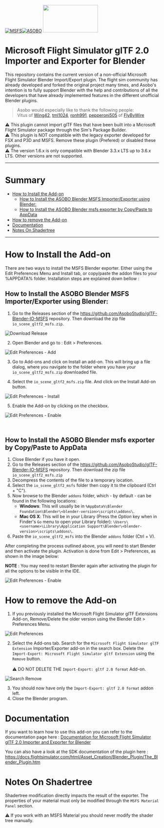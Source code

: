 [![MSFS](misc/Logos/msfs_logo.png)](https://www.flightsimulator.com/)[![ASOBO](misc/Logos/asobo_logo.png)](https://www.asobostudio.com/) <img src="misc/Logos/glTF_logo.png" width="180" height="90">

# Microsoft Flight Simulator glTF 2.0 Importer and Exporter for Blender

This repository contains the current version of a non-official Microsoft Flight Simulator Blender Import/Export plugin. The flight sim community has already developed and forked the original project many times, and Asobo's intention is to fully support Blender with the help and contributions of all the developers that have already implemented features in the different unofficial Blender plugins.

>Asobo would especially like to thank the following people: <br>
>Vitus of [Wing42](https://wing42.com/), [tml1024](https://github.com/tml1024), [ronh991](https://github.com/ronh991), [pepperoni505](https://github.com/pepperoni505) of [FlyByWire](https://flybywiresim.com/)

:warning: This plugin cannot import glTF files that have been built into a Microsoft Flight Simulator package through the Sim's Package Builder.
<br>
:warning: This plugin is NOT compatible with the legacy exporter developed for FSX and P3D and MSFS.  Remove these plugin (Prefered) or disabled these plugins.
<br>
:warning: The version 1.6.x is only compatible with Blender 3.3.x LTS up to 3.6.x LTS. Other versions are not supported.

*******

# Summary
- [How to Install the Add-on](#how-to-install-the-add-on)
  - [How to Install the ASOBO Blender MSFS Importer/Exporter using Blender:](#how-to-install-the-asobo-blender-msfs-importerexporter-using-blender)
  - [How to Install the ASOBO Blender msfs exporter by Copy/Paste to AppData](#how-to-install-the-asobo-blender-msfs-exporter-by-copypaste-to-appdata)
- [How to remove the Add-on](#how-to-remove-the-add-on)
- [Documentation](#documentation)
- [Notes On Shadertree](#notes-on-shadertree)

*******

# How to Install the Add-on

There are two ways to install the MSFS Blender exporter. Either using the Edit Preferences Menu and Install tab, or copy/paste the addon files to your %APPDATA% folder. Installation steps are explained down bellow :

## How to Install the ASOBO Blender MSFS Importer/Exporter using Blender:

1. Go to the Releases section of the https://github.com/AsoboStudio/glTF-Blender-IO-MSFS repository. Then download the zip file `io_scene_gltf2_msfs.zip`.

![Download Release](misc/Install/Download_rel.png)

2. Open Blender and go to : Edit > Preferences.

![Edit Preferences - Add](misc/Install/Edit_Pref.png)

3. Go to Add-ons and click on Install an add-on. This will bring up a file dialog, where you navigate to the folder where you have your `io_scene_gltf2_msfs.zip` downloaded file.

4. Select the `io_scene_gltf2_msfs.zip` file.  And click on the Install Add-on button.

![Edit Preferences - Install](misc/Install/Edit_Pref_install.png)

5. Enable the Add-on by clicking on the checkbox.

![Edit Preferences - Enable](misc/Install/Enable_checkbox_addon.png)

<br>

## How to Install the ASOBO Blender msfs exporter by Copy/Paste to AppData

1. Close Blender if you have it open.
2. Go to the Releases section of the https://github.com/AsoboStudio/glTF-Blender-IO-MSFS repository. Then download the zip file `io_scene_gltf2_msfs.zip`
3. Decompress the contents of the file to a temporary location.
4. Select the `io_scene_gltf2_msfs` folder then copy it to the clipboard (Ctrl + "C").
5. Now browse to the Blender `addons` folder, which - by default - can be found in the following locations:
   - **Windows**: This will usually be in `%AppData%\Blender Foundation\Blender\<blender-version>\scripts\addons\`.
   - **Mac OS X**: This will be in your Library (Press the *Option* key when in Finder's `Go` menu to open your Library folder): `\Users\<username>\Library\Application Support\Blender\<blender-version>\scripts\addons\`.
6. Paste the `io_scene_gltf2_msfs` into the Blender `addons` folder (Ctrl + V).

After completing the process outlined above, you will need to start Blender and then activate the plugin. Activation is done from Edit > Preferences, as shown in the image below:

**NOTE** : You may need to restart Blender again after activating the plugin for all the options to be visible in the IDE.

![Edit Preferences - Enable](misc/Install/Enable_checkbox_addon.png)

# How to remove the Add-on

1. If you previously installed the Microsoft Flight Simulator glTF Extensions Add-on, Remove/Delete the older version using the Blender Edit > Preferences Menu. 

![Edit Preferences](misc/Install/Edit_Pref.png)


2. Select the Add-ons tab. Search for the `Microsoft Flight Simulator glTF Extension` Importer/Exporter add-on in the search box. Delete the `Import-Export: Microsoft Flight Simulator gltf Extension` using the `Remove` button.<br>  
:warning: DO NOT DELETE THE `Import-Export: gltf 2.0 format` Add-on.

![Search Remove](misc/Install/Edit_Pref_search_rem.png)

3. You should now have only the `Import-Export: gltf 2.0 format` addon left.
4. Close the Blender program.


# Documentation
If you want to learn how to use this add-on you can refer to the documentation page here :
[Documentation for Microsoft Flight Simulator glTF 2.0 Importer and Exporter for Blender](./Documentation/Documentation.md)

You can also have a look at the SDK documentation of the plugin here : https://docs.flightsimulator.com/html/Asset_Creation/Blender_Plugin/The_Blender_Plugin.htm

# Notes On Shadertree

Shadertree modification directly impacts the result of the exporter. 
The properties of your material must only be modified through the `MSFS Material Panel` section.

:warning: If you work with an MSFS Material you should never modify the shader tree manually.


